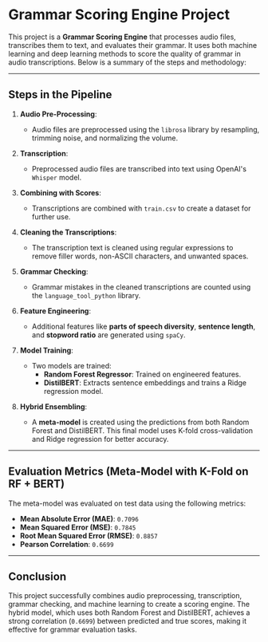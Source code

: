 # Grammar Scoring Engine Project

This project is a **Grammar Scoring Engine** that processes audio files, transcribes them to text, and evaluates their grammar. It uses both machine learning and deep learning methods to score the quality of grammar in audio transcriptions. Below is a summary of the steps and methodology:

---

## Steps in the Pipeline

1. **Audio Pre-Processing**:
   - Audio files are preprocessed using the `librosa` library by resampling, trimming noise, and normalizing the volume.

2. **Transcription**:
   - Preprocessed audio files are transcribed into text using OpenAI's `Whisper` model.

3. **Combining with Scores**:
   - Transcriptions are combined with `train.csv` to create a dataset for further use.

4. **Cleaning the Transcriptions**:
   - The transcription text is cleaned using regular expressions to remove filler words, non-ASCII characters, and unwanted spaces.

5. **Grammar Checking**:
   - Grammar mistakes in the cleaned transcriptions are counted using the `language_tool_python` library.

6. **Feature Engineering**:
   - Additional features like **parts of speech diversity**, **sentence length**, and **stopword ratio** are generated using `spaCy`.

7. **Model Training**:
   - Two models are trained:
     - **Random Forest Regressor**: Trained on engineered features.
     - **DistilBERT**: Extracts sentence embeddings and trains a Ridge regression model.

8. **Hybrid Ensembling**:
   - A **meta-model** is created using the predictions from both Random Forest and DistilBERT. This final model uses K-fold cross-validation and Ridge regression for better accuracy.

---

## Evaluation Metrics (Meta-Model with K-Fold on RF + BERT)

The meta-model was evaluated on test data using the following metrics:
- **Mean Absolute Error (MAE)**: `0.7096`
- **Mean Squared Error (MSE)**: `0.7845`
- **Root Mean Squared Error (RMSE)**: `0.8857`
- **Pearson Correlation**: `0.6699`

---

## Conclusion

This project successfully combines audio preprocessing, transcription, grammar checking, and machine learning to create a scoring engine. The hybrid model, which uses both Random Forest and DistilBERT, achieves a strong correlation (`0.6699`) between predicted and true scores, making it effective for grammar evaluation tasks.
